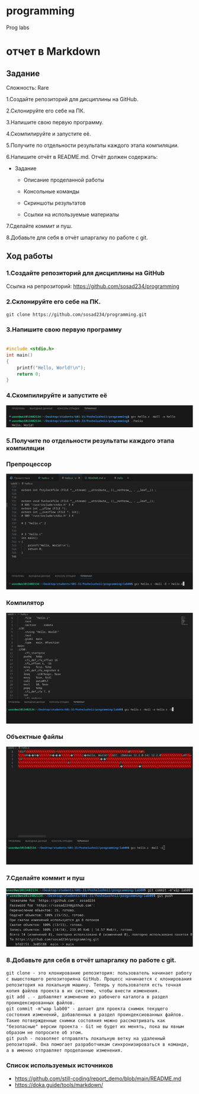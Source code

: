 # programming
Prog labs
# отчет в Markdown 
## Задание 
Сложность:
    Rare

1.Создайте репозиторий для дисциплины на GitHub.

2.Склонируйте его себе на ПК.

3.Напишите свою первую программу.

4.Скомпилируйте и запустите её.

5.Получите по отдельности результаты каждого этапа 
компиляции.

6.Напишите отчёт в README.md. Отчёт должен содержать:

* Задание

    * Описание проделанной работы

    * Консольные команды

    * Скриншоты результатов

    * Ссылки на используемые материалы

7.Сделайте коммит и пуш.

8.Добавьте для себя в отчёт шпаргалку по работе с git.
## Ход работы

### 1.Создайте репозиторий для дисциплины на GitHub
Ссылка на репрозиторий: https://github.com/sosad234/programming
### 2.Склонируйте его себе на ПК.
```shell
git clone https://github.com/sosad234/programming.git
```


### 3.Напишите свою первую программу
```c

#include <stdio.h>
int main()
{
    printf("Hello, World!\n");
    return 0;
}
```
### 4.Скомпилируйте и запустите её
![Alt text](image.png)
### 5.Получите по отдельности результаты каждого этапа компиляции
### Препроцессор
![Alt text](image-1.png)
### Компилятор
![Alt text](image-2.png)
### Объектные файлы 
![Alt text](image-4.png)
### 7.Сделайте коммит и пуш 
![Alt text](image-3.png) 
![Alt text](image-5.png) 
### 8.Добавьте для себя в отчёт шпаргалку по работе с git. 
``` 
git clone - это клонирование репозитория: пользователь начинает работу с вышестоящего репозиторияна GitHub. Процесс начинается с клонирования репозитория на локальную машину. Теперь у пользователя есть точная копия файлов проекта в их системе, чтобы внести изменения.
git add . - добавляет изменение из рабочего каталога в раздел проиндексированных файлов. 
git commit -m"wap lab00" - делает для проекта снимок текущего состояния изменений, добавленных в раздел проиндексиованных файлов. Такие потвержденные снимки состояния можно рассматривать как "безопасные" версии проекта - Git не будет их менять, пока вы явным образом не попросите об этом.
git push - позволяет отправлять локальную ветку на удаленный репозиторий. Она помогает разработчикам синхронизироваться в команде, а в именно отправляет проделанные изменения.
```
### Список используемых источников
* https://github.com/still-coding/report_demo/blob/main/README.md 
* https://doka.guide/tools/markdown/
